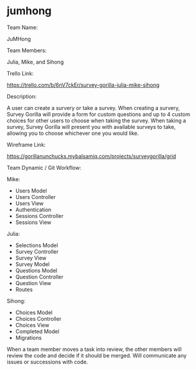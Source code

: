 # jumhong
Team Name: 

  JuMHong

Team Members: 

  Julia, Mike, and Sihong

Trello Link: 

  https://trello.com/b/6nV7ckEr/survey-gorilla-julia-mike-sihong

Description:

  A user can create a survery or take a survey. When creating a survery, Survey Gorilla will provide a form for custom questions and up to 4 custom choices for other users to choose when taking the survey. When taking a survey, Survey Gorilla will present you with available surveys to take, allowing you to choose whichever one you would like.

Wireframe Link: 

  https://gorillanunchucks.mybalsamiq.com/projects/surveygorilla/grid

Team Dynamic / Git Workflow:

  Mike: 
  
  - Users Model
  - Users Controller 
  - Users View
  - Authentication
  - Sessions Controller
  - Sessions View
  
  Julia: 
  
  - Selections Model
  - Survey Controller
  - Survey View
  - Survey Model
  - Questions Model
  - Question Controller
  - Question View
  - Routes
  
  Sihong: 

  - Choices Model
  - Choices Controller
  - Choices View
  - Completed Model
  - Migrations
    
When a team member moves a task into review, the other members will review the code
and decide if it should be merged. Will communicate any issues or successions with code. 
